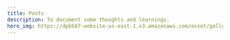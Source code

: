 ```yaml
---
title: Posts
description: To document some thoughts and learnings.
hero_img: https://dpb587-website-us-east-1.s3.amazonaws.com/asset/gallery/2018-colorado-winter-trip/17504e82-2e1e-6d9b-e741-d259e1378a14~1280.jpg
---
```


